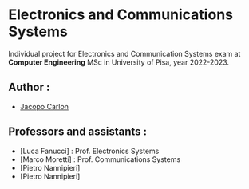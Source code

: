 # Electronics and Communications Systems

Individual project for Electronics and Communication Systems exam 
at <b>Computer Engineering</b> MSc in University of Pisa, year 2022-2023.

## Author :
- [Jacopo Carlon](https://github.com/JacopoCarlon) 

## Professors and assistants :
- [Luca Fanucci] : Prof. Electronics Systems
- [Marco Moretti] : Prof. Communications Systems
- [Pietro Nannipieri]
- [Pietro Nannipieri]
